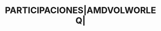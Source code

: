 ---
layout: asset
title: PARTICIPACIONES|AMDVOLWORLEQ|                               
isin: LU0319686829
---